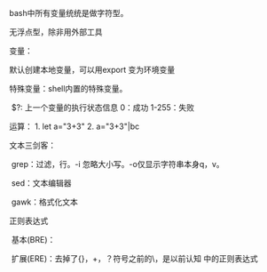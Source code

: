 bash中所有变量统统是做字符型。

无浮点型，除非用外部工具



变量：

默认创建本地变量，可以用export 变为环境变量

特殊变量：shell内置的特殊变量。

​	$?: 上一个变量的执行状态信息 0：成功  1-255：失败

运算： 1. let a="3+3"  2. a="3+3"|bc 

文本三剑客：

​	grep：过滤，行。-i 忽略大小写。-o仅显示字符串本身q，v。

​	sed：文本编辑器

​	gawk：格式化文本

正则表达式

​	基本(BRE)：

​	扩展(ERE)：去掉了{}，+，？符号之前的\，是以前认知 中的正则表达式



